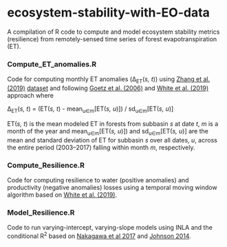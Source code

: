 # ecosystem-stability-with-EO-data
A compilation of R code to compute and model ecosystem stability metrics (resilience) from remotely-sensed time series of forest evapotranspiration (ET).
### Compute_ET_anomalies.R
Code for computing monthly ET anomalies (&#916;<sub>ET</sub>(*s, t*)) using [Zhang et al. (2019)](https://www.sciencedirect.com/science/article/abs/pii/S003442571830590X) [dataset](https://developers.google.com/earth-engine/datasets/catalog/CAS_IGSNRR_PML_V2) and following [Goetz et al. (2006)](https://www.sciencedirect.com/science/article/abs/pii/S0034425706000289) and [White et al. (2019)](https://zslpublications.onlinelibrary.wiley.com/doi/10.1002/rse2.148) approach where

&#916;<sub>ET</sub>(*s, t*) = (ET(*s, t*) - mean<sub>u&isin;m</sub>[ET(*s, u*)]) / sd<sub>u&isin;m</sub>[ET(*s, u*)]

ET(*s, t*) is the mean modeled ET in forests from subbasin *s* at date *t*, *m* is a month of the year and mean<sub>u&isin;m</sub>[ET(*s, u*)]) and sd<sub>u&isin;m</sub>[ET(*s, u*)] are the mean and standard deviation of ET for subbasin *s* over all dates, *u*, across the entire period (2003–2017) falling within month *m*, respectively.
### Compute_Resilience.R
Code for computing resilience to water (positive anomalies) and productivity (negative anomalies) losses using a temporal moving window algorithm based on [White et al. (2019)](https://zslpublications.onlinelibrary.wiley.com/doi/10.1002/rse2.148).
### Model_Resilience.R
Code to run varying-intercept, varying-slope models using INLA and the conditional R<sup>2</sup> based on [Nakagawa et al 2017](https://royalsocietypublishing.org/doi/10.1098/rsif.2017.0213) and [Johnson 2014](https://besjournals.onlinelibrary.wiley.com/doi/full/10.1111/2041-210X.12225).

